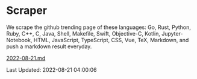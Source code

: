 # Scraper

We scrape the github trending page of these languages: Go, Rust, Python, Ruby, C++, C, Java, Shell, Makefile, Swift, Objective-C, Kotlin, Jupyter-Notebook, HTML, JavaScript, TypeScript, CSS, Vue, TeX, Markdown, and push a markdown result everyday.

[2022-08-21.md](https://github.com/yangwenmai/github-trending-backup/blob/master/2022-08-21.md)

Last Updated: 2022-08-21 04:00:06